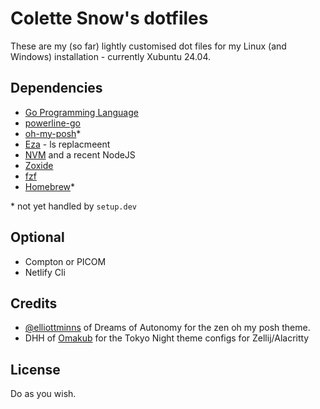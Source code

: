 # Colette Snow's dotfiles

These are my (so far) lightly customised dot files for my Linux (and Windows) installation - currently Xubuntu 24.04.

## Dependencies
* [Go Programming Language](https://golang.org/)
* [powerline-go](https://github.com/justjanne/powerline-go#installation)
* [oh-my-posh](https://github.com/jandedobbeleer/oh-my-posh)*
* [Eza](https://github.com/eza-community/eza) - ls replacmeent
* [NVM](https://github.com/nvm-sh/nvm) and a recent NodeJS
* [Zoxide](https://github.com/ajeetdsouza/zoxide)
* [fzf](https://github.com/junegunn/fzf)
* [Homebrew](https://brew.sh)*

\* not yet handled by `setup.dev`

## Optional
* Compton or PICOM
* Netlify Cli

## Credits
* [@elliottminns](https://github.com/elliottminns) of Dreams of Autonomy for the zen oh my posh theme.
* DHH of [Omakub](https://github.com/basecamp/omakub) for the Tokyo Night theme configs for Zellij/Alacritty

## License
Do as you wish.